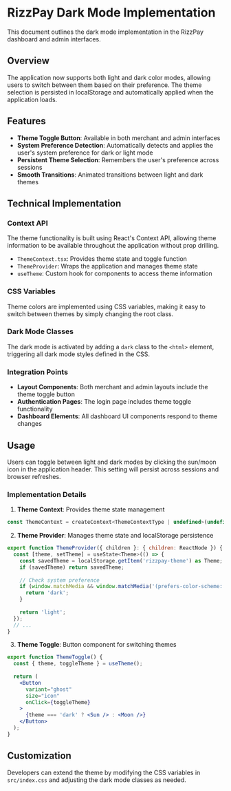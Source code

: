 
# RizzPay Dark Mode Implementation

This document outlines the dark mode implementation in the RizzPay dashboard and admin interfaces.

## Overview

The application now supports both light and dark color modes, allowing users to switch between them based on their preference. The theme selection is persisted in localStorage and automatically applied when the application loads.

## Features

- **Theme Toggle Button**: Available in both merchant and admin interfaces
- **System Preference Detection**: Automatically detects and applies the user's system preference for dark or light mode
- **Persistent Theme Selection**: Remembers the user's preference across sessions
- **Smooth Transitions**: Animated transitions between light and dark themes

## Technical Implementation

### Context API

The theme functionality is built using React's Context API, allowing theme information to be available throughout the application without prop drilling.

- `ThemeContext.tsx`: Provides theme state and toggle function
- `ThemeProvider`: Wraps the application and manages theme state
- `useTheme`: Custom hook for components to access theme information

### CSS Variables

Theme colors are implemented using CSS variables, making it easy to switch between themes by simply changing the root class.

### Dark Mode Classes

The dark mode is activated by adding a `dark` class to the `<html>` element, triggering all dark mode styles defined in the CSS.

### Integration Points

- **Layout Components**: Both merchant and admin layouts include the theme toggle button
- **Authentication Pages**: The login page includes theme toggle functionality
- **Dashboard Elements**: All dashboard UI components respond to theme changes

## Usage

Users can toggle between light and dark modes by clicking the sun/moon icon in the application header. This setting will persist across sessions and browser refreshes.

### Implementation Details

1. **Theme Context**: Provides theme state management
```jsx
const ThemeContext = createContext<ThemeContextType | undefined>(undefined);
```

2. **Theme Provider**: Manages theme state and localStorage persistence
```jsx
export function ThemeProvider({ children }: { children: ReactNode }) {
  const [theme, setTheme] = useState<Theme>(() => {
    const savedTheme = localStorage.getItem('rizzpay-theme') as Theme;
    if (savedTheme) return savedTheme;
    
    // Check system preference
    if (window.matchMedia && window.matchMedia('(prefers-color-scheme: dark)').matches) {
      return 'dark';
    }
    
    return 'light';
  });
  // ...
}
```

3. **Theme Toggle**: Button component for switching themes
```jsx
export function ThemeToggle() {
  const { theme, toggleTheme } = useTheme();
  
  return (
    <Button 
      variant="ghost" 
      size="icon" 
      onClick={toggleTheme}
    >
      {theme === 'dark' ? <Sun /> : <Moon />}
    </Button>
  );
}
```

## Customization

Developers can extend the theme by modifying the CSS variables in `src/index.css` and adjusting the dark mode classes as needed.
